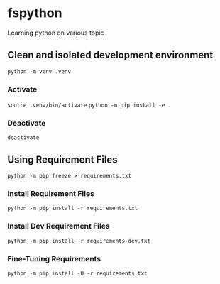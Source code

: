 # fspython

Learning python on various topic

## Clean and isolated development environment

`python -m venv .venv`

### Activate

`source .venv/bin/activate`
`python -m pip install -e .`

### Deactivate

`deactivate`

## Using Requirement Files

`python -m pip freeze > requirements.txt`

### Install Requirement Files

`python -m pip install -r requirements.txt`

### Install Dev Requirement Files

`python -m pip install -r requirements-dev.txt`

### Fine-Tuning Requirements

`python -m pip install -U -r requirements.txt`
